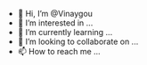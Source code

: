 - 👋 Hi, I’m @Vinaygou
- 👀 I’m interested in ...
- 🌱 I’m currently learning ...
- 💞️ I’m looking to collaborate on ...
- 📫 How to reach me ...

<!---
Vinaygou/Vinaygou is a ✨ special ✨ repository because its `README.md` (this file) appears on your GitHub profile.
You can click the Preview link to take a look at your changes.
--->
